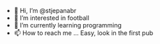 - 👋 Hi, I’m @stjepanabr
- 👀 I’m interested in football
- 🌱 I’m currently learning programming
- 📫 How to reach me ... Easy, look in the first pub

<!---
stjepanabr/stjepanabr is a ✨ special ✨ repository because its `README.md` (this file) appears on your GitHub profile.
You can click the Preview link to take a look at your changes.
--->
